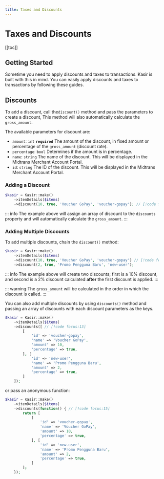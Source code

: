 ```yaml
---
title: Taxes and Discounts
---
```


# Taxes and Discounts

[[toc]]

## Getting Started

Sometime you need to apply discounts and taxes to transactions. Kasir is built with this in mind. You can easily apply
discounts and taxes to transactions by following these guides.

## Discounts

To add a discount, call the`discount()` method and pass the parameters to create a discount, This method will also automatically calculate the `gross_amount`.

The available parameters for discount are:
- `amount`: `int` **`required`** The amount of the discount, in fixed amount or percentage of the `gross_amount` (discount rate).
- `percentage`: `bool` Determines if the amount is in percentage.
- `name`: `string` The name of the discount. This will be displayed in the Midtrans Merchant Account Portal.
- `id`: `string` The ID of the discount. This will be displayed in the Midtrans Merchant Account Portal.

### Adding a Discount

```php
$kasir = Kasir::make()
    ->itemDetails($items)
    ->discount(10, true, 'Voucher GoPay', 'voucher-gopay'); // [!code focus]
```

::: info
The example above will assign an array of discount to the `discounts` property and will automatically calculate the `gross_amount`.
:::

### Adding Multiple Discounts

To add multiple discounts, chain the `discount()` method:

```php
$kasir = Kasir::make()
    ->itemDetails($items)
    ->discount(10, true, 'Voucher GoPay', 'voucher-gopay') // [!code focus:2]
    ->discount(2, true, 'Promo Pengguna Baru', 'new-user');
```

::: info
The example above will create two discounts; first is a 10% discount, and second is a 2% discount calculated **after** the first discount is applied.
:::

::: warning
The `gross_amount` will be calculated in the order in which the discount is called.
:::

You can also add multiple discounts by using `discounts()` method and passing an array of discounts with each discount parameters as the keys.

```php
$kasir = Kasir::make()
    ->itemDetails($items)
    ->discounts([ // [!code focus:13]
        [
            'id' => 'voucher-gopay',
            'name' => 'Voucher GoPay',
            'amount' => 10,
            'percentage' => true,
        ], [
            'id' => 'new-user',
            'name' => 'Promo Pengguna Baru',
            'amount' => 2,
            'percentage' => true,
        ]
    ]);
```

or pass an anonymous function:

```php
$kasir = Kasir::make()
    ->itemDetails($items)
    ->discounts(function() { // [!code focus:15]
        return [
            [
                'id' => 'voucher-gopay',
                'name' => 'Voucher GoPay',
                'amount' => 10,
                'percentage' => true,
            ], [
                'id' => 'new-user',
                'name' => 'Promo Pengguna Baru',
                'amount' => 2,
                'percentage' => true,
            ]
        ];
    });
```
